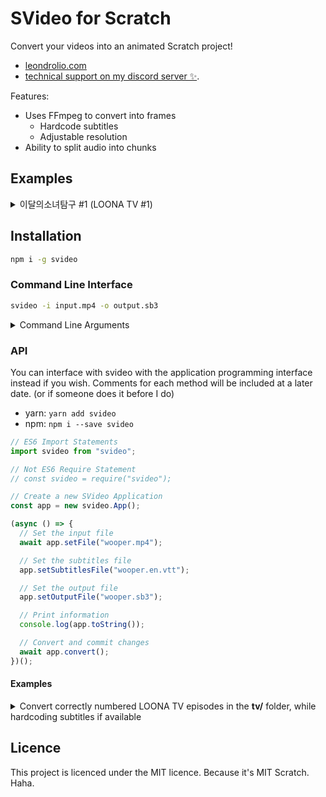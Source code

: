 # SVideo for Scratch

Convert your videos into an animated Scratch project!

- [leondrolio.com](https://leondrolio.com)
- [technical support on my discord server ✨](https://discordapp.com/invite/wHgdmf4).

Features:

- Uses FFmpeg to convert into frames
  - Hardcode subtitles
  - Adjustable resolution
- Ability to split audio into chunks

## Examples

<details>
  <summary>이달의소녀탐구 #1 (LOONA TV #1)</summary>

- [YouTube](https://www.youtube.com/watch?v=MfqGn-2pW8E)
- [Scratch Project](https://scratch.mit.edu/projects/472096033/)

![A gif of the above video](.github/RNzkFJm9r4.gif)

</details>

## Installation

```bash
npm i -g svideo
```

### Command Line Interface

```bash
svideo -i input.mp4 -o output.sb3
```

<details>
  <summary>Command Line Arguments</summary>

```
Options:
      --help                        Show help                                                                                 [boolean]
      --version                     Show version number                                                                       [boolean]
      --rows, --row                 The number of rows to place in the grid                                      [number] [default: 10]
      --columns, --col              The number of columns to place in the grid                                   [number] [default: 10]
  -i, --input                       Input file to convert                                                           [string] [required]
  -o, --output                      Destination file for the Scratch `.sb3` archive                                 [string] [required]
  -w, --width                       The width of each frame                                                     [number] [default: 480]
  -t, --temporaryFolder             Path to a temporary folder for use while building the project           [string] [default: "temp/"]
  -f, --imageFileFormat             The file format of frames in the output                    [choices: "jpg", "png"] [default: "jpg"]
  -r, --frameRate                   The framerate of the output                                                                [number]
  -q, --compressionLevel            The compression level of the image. 1-100 for PNG and 1-32 for JPEG                        [number]
  -a, --audioInterval               The number of seconds between cuts in the audio                         [number] [default: No cuts]
  -s, --subtitles                   Hardcode (burn) subtitles onto the video                                                   [string]
      --videoFilters, --vf          Additional video filters to pass to FFMPEG, such as crop                                   [string]
      --backgroundColour, --colour  Set the colour of the padded region around the video                    [string] [default: "black"]
      --startPosition, --ss         Seek to a start position                                                                   [string]
      --endPosition, --to           Stop at an end position                                                                    [string]
```

</details>

### API

You can interface with svideo with the application programming interface instead if you wish.
Comments for each method will be included at a later date. (or if someone does it before I do)

- yarn: `yarn add svideo`
- npm: `npm i --save svideo`

```js
// ES6 Import Statements
import svideo from "svideo";

// Not ES6 Require Statement
// const svideo = require("svideo");

// Create a new SVideo Application
const app = new svideo.App();

(async () => {
  // Set the input file
  await app.setFile("wooper.mp4");

  // Set the subtitles file
  app.setSubtitlesFile("wooper.en.vtt");

  // Set the output file
  app.setOutputFile("wooper.sb3");

  // Print information
  console.log(app.toString());

  // Convert and commit changes
  await app.convert();
})();
```

#### Examples

<details>
<summary>Convert correctly numbered LOONA TV episodes in the <strong>tv/</strong> folder, while hardcoding subtitles if available</summary>

```mjs
import { existsSync, readdirSync, renameSync } from "fs";
import { resolve, parse } from "path";
import SVideo from "../dist/index.js";

const videos = readdirSync("tv")
  .map((file) => parse(file))
  .filter((video) => [".mp4", ".webm", ".mkv"].includes(video.ext))
  .sort((a, b) => parseInt(a.name, 10) - parseInt(b.name, 10))
  .map((video) => {
    const videoPath = resolve("tv", video.base);
    const subtitlePath = resolve("tv", video.name + ".vtt");
    let subtitle;

    if (!existsSync(videoPath)) throw new Error("Cannot find " + videoPath);
    if (!existsSync(subtitlePath)) {
      console.log("Cannot find " + subtitlePath);
    } else {
      subtitle = "tv/" + video.name + ".vtt";
    }

    return {
      name: video.name,
      folder: resolve("tv"),
      video: videoPath,
      subtitle,
    };
  });

console.log(videos);

for (const video of videos) {
  const converter = new SVideo.App();

  console.log(video);

  converter.setTempFolder();
  await converter.setFile(video.video);
  if (video.subtitle) converter.setSubtitlesFile(video.subtitle);
  converter.setWidth(480);
  converter.setColumns(20);
  converter.setRows(10);
  converter.setOutputFile(
    resolve(
      video.folder,
      `이달의소녀탐구 #${video.name} (LOONA TV #${video.name}).sb3`
    )
  );

  console.log(converter.toString());

  await converter.convert();
}
```

</details>

## Licence

This project is licenced under the MIT licence. Because it's MIT Scratch. Haha.
